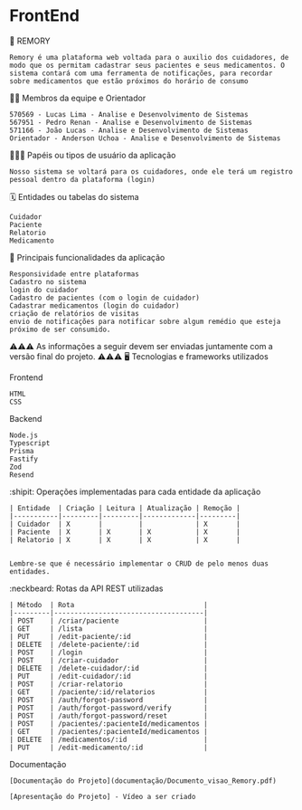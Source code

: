 # FrontEnd

🏁 REMORY

    Remory é uma plataforma web voltada para o auxilio dos cuidadores, de modo que os permitam cadastrar seus pacientes e seus medicamentos. O sistema contará com uma ferramenta de notificações, para recordar sobre medicamentos que estão próximos do horário de consumo

🧑‍💻 Membros da equipe e Orientador

    570569 - Lucas Lima - Analise e Desenvolvimento de Sistemas
    567951 - Pedro Renan - Analise e Desenvolvimento de Sistemas
    571166 - João Lucas - Analise e Desenvolvimento de Sistemas
    Orientador - Anderson Uchoa - Analise e Desenvolvimento de Sistemas

🧑‍🤝‍🧑 Papéis ou tipos de usuário da aplicação

    Nosso sistema se voltará para os cuidadores, onde ele terá um registro pessoal dentro da plataforma (login)


🗓️ Entidades ou tabelas do sistema

    Cuidador
    Paciente
    Relatorio
    Medicamento

🚩 Principais funcionalidades da aplicação

    Responsividade entre plataformas
    Cadastro no sistema
    login do cuidador
    Cadastro de pacientes (com o login de cuidador)
    Cadastrar medicamentos (login do cuidador)
    criação de relatórios de visitas
    envio de notificações para notificar sobre algum remédio que esteja próximo de ser consumido.

⚠️⚠️⚠️ As informações a seguir devem ser enviadas juntamente com a versão final do projeto. ⚠️⚠️⚠️
🖥️ Tecnologias e frameworks utilizados

Frontend

    HTML
    CSS

Backend

    Node.js
    Typescript
    Prisma
    Fastify
    Zod
    Resend

:shipit: Operações implementadas para cada entidade da aplicação

    | Entidade  | Criação | Leitura | Atualização | Remoção |
    |-----------|---------|---------|-------------|---------|
    | Cuidador  | X       |         |             | X       |
    | Paciente  | X       | X       | X           | X       |
    | Relatorio | X       | X       | X           | X       |


    Lembre-se que é necessário implementar o CRUD de pelo menos duas entidades.

:neckbeard: Rotas da API REST utilizadas

    | Método  | Rota                                |
    |---------|-------------------------------------|
    | POST    | /criar/paciente                     |
    | GET     | /lista                              |
    | PUT     | /edit-paciente/:id                  |
    | DELETE  | /delete-paciente/:id                |
    | POST    | /login                              |
    | POST    | /criar-cuidador                     |
    | DELETE  | /delete-cuidador/:id                |
    | PUT     | /edit-cuidador/:id                  |
    | POST    | /criar-relatorio                    |
    | GET     | /paciente/:id/relatorios            |
    | POST    | /auth/forgot-password               |
    | POST    | /auth/forgot-password/verify        |
    | POST    | /auth/forgot-password/reset         |
    | POST    | /pacientes/:pacienteId/medicamentos |
    | GET     | /pacientes/:pacienteId/medicamentos |
    | DELETE  | /medicamentos/:id                   |
    | PUT     | /edit-medicamento/:id               |


Documentação

    [Documentação do Projeto](documentação/Documento_visao_Remory.pdf)

    [Apresentação do Projeto] - Vídeo a ser criado
